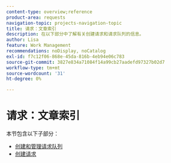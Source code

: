 ```yaml
---
content-type: overview;reference
product-area: requests
navigation-topic: projects-navigation-topic
title: 请求：文章索引
description: 在以下部分中了解有关创建请求和请求队列的信息。
author: Lisa
feature: Work Management
recommendations: noDisplay, noCatalog
exl-id: f7c12f06-868e-45da-816b-4eb94e06c783
source-git-commit: 3827e834a71084f14a99cb27aadefd97327b02d7
workflow-type: tm+mt
source-wordcount: '31'
ht-degree: 0%

---
```


# 请求：文章索引

<!-- Audited: 5/2025 -->

本节包含以下子部分：

* [创建和管理请求队列](../../manage-work/requests/create-and-manage-request-queues/create-manage-request-queues.md)
* [创建请求](../../manage-work/requests/create-requests/create-requests.md)
